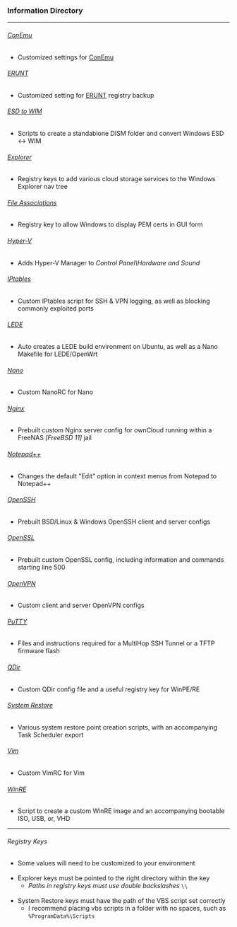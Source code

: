 ### Information Directory ###
---

###### [ConEmu](ConEmu) ######
- Customized settings for [ConEmu](https://conemu.github.io/)

###### [ERUNT](ERUNT) ######
- Customized setting for [ERUNT](http://www.larshederer.homepage.t-online.de/erunt/) registry backup

###### [ESD to WIM](ESD%20to%20WIM) ######
- Scripts to create a standablone DISM folder and convert Windows ESD <-> WIM

###### [Explorer](Explorer) ######
- Registry keys to add various cloud storage services to the Windows Explorer nav tree

###### [File Associations](File%20Associations) ######
- Registry key to allow Windows to display PEM certs in GUI form

###### [Hyper-V](Hyper-V) ######
- Adds Hyper-V Manager to _Control Panel\Hardware and Sound_

###### [IPtables](IPtables) ######
- Custom IPtables script for SSH & VPN logging, as well as blocking commonly exploited ports

###### [LEDE](LEDE) ######
- Auto creates a LEDE build environment on Ubuntu, as well as a Nano Makefile for LEDE/OpenWrt

###### [Nano](Nano) ######
- Custom NanoRC for Nano

###### [Nginx](Nginx) ######
- Prebuilt custom Nginx server config for ownCloud running within a FreeNAS _[FreeBSD 11]_ jail

###### [Notepad++](Notepad++) ######
- Changes the default "Edit" option in context menus from Notepad to Notepad++

###### [OpenSSH](OpenSSH) ######
- Prebuilt BSD/Linux & Windows OpenSSH client and server configs

###### [OpenSSL](OpenSSL) ######
- Prebuilt custom OpenSSL config, including information and commands starting line 500

###### [OpenVPN](OpenVPN) ######
- Custom client and server OpenVPN configs

###### [PuTTY](PuTTY) ######
- Files and instructions required for a MultiHop SSH Tunnel or a TFTP firmware flash

###### [QDir](QDir) ######
- Custom QDir config file and a useful registry key for WinPE/RE

###### [System Restore](System%20Restore) ######
- Various system restore point creation scripts, with an accompanying Task Scheduler export

###### [Vim](Vim) ######
- Custom VimRC for Vim

###### [WinRE](WinRE) ######
- Script to create a custom WinRE image and an accompanying bootable ISO, USB, or, VHD

---

###### _Registry Keys_ ######
  - Some values will need to be customized to your environment
<br></br>
  - Explorer keys must be pointed to the right directory within the key
    - _Paths in registry keys must use double backslashes_  `\\`
<br></br>
- System Restore keys must have the path of the VBS script set correctly
    - I recommend placing vbs scripts in a folder with no spaces, such as `%ProgramData%\Scripts`
 
